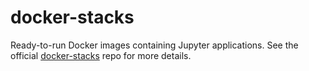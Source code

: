 # docker-stacks
Ready-to-run Docker images containing Jupyter applications. See the official [docker-stacks](https://github.com/jupyter/docker-stacks/) repo for more details.
